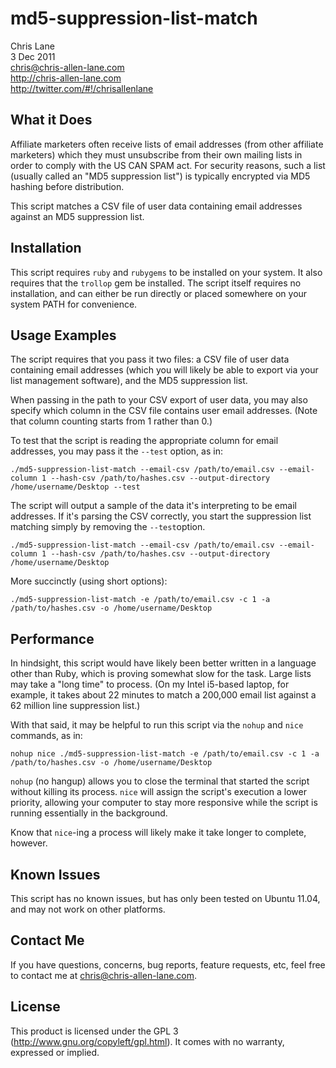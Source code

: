 md5-suppression-list-match
=================
Chris Lane  
3 Dec 2011  
chris@chris-allen-lane.com  
http://chris-allen-lane.com  
http://twitter.com/#!/chrisallenlane


What it Does
------------
Affiliate marketers often receive lists of email addresses (from other
affiliate marketers) which they must unsubscribe from their own mailing
lists in order to comply with the US CAN SPAM act. For security reasons,
such a list (usually called an "MD5 suppression list") is typically
encrypted via MD5 hashing before distribution.

This script matches a CSV file of user data containing email addresses
against an MD5 suppression list.


Installation
------------
This script requires `ruby` and `rubygems` to be installed on
your system. It also requires that the `trollop` gem be installed. The
script itself requires no installation, and can either be run directly
or placed somewhere on your system PATH for convenience.


Usage Examples
--------------
The script requires that you pass it two files: a CSV file of user data
containing email addresses (which you will likely be able to export via
your list management software), and the MD5 suppression list.

When passing in the path to your CSV export of user data, you may also
specify which column in the CSV file contains user email addresses. (Note
that column counting starts from 1 rather than 0.)

To test that the script is reading the appropriate column for email addresses,
you may pass it the `--test` option, as in:

    ./md5-suppression-list-match --email-csv /path/to/email.csv --email-column 1 --hash-csv /path/to/hashes.csv --output-directory /home/username/Desktop --test

The script will output a sample of the data it's interpreting to be email
addresses. If it's parsing the CSV correctly, you start the suppression
list matching simply by removing the `--test`option.

    ./md5-suppression-list-match --email-csv /path/to/email.csv --email-column 1 --hash-csv /path/to/hashes.csv --output-directory /home/username/Desktop
    
More succinctly (using short options):

    ./md5-suppression-list-match -e /path/to/email.csv -c 1 -a /path/to/hashes.csv -o /home/username/Desktop


Performance
-----------
In hindsight, this script would have likely been better written in a language
other than Ruby, which is proving somewhat slow for the task. Large lists
may take a "long time" to process. (On my Intel i5-based laptop, for example,
it takes about 22 minutes to match a 200,000 email list against a 62
million line suppression list.)

With that said, it may be helpful to run this script via the `nohup` and
`nice` commands, as in:

    nohup nice ./md5-suppression-list-match -e /path/to/email.csv -c 1 -a /path/to/hashes.csv -o /home/username/Desktop
    
`nohup` (no hangup) allows you to close the terminal that started the script
without killing its process. `nice` will assign the script's execution
a lower priority, allowing your computer to stay more responsive while
the script is running essentially in the background.

Know that `nice`-ing a process will likely make it take longer to complete,
however.


Known Issues
------------
This script has no known issues, but has only been tested on Ubuntu
11.04, and may not work on other platforms.


Contact Me
-------------
If you have questions, concerns, bug reports, feature requests, etc, feel free
to contact me at chris@chris-allen-lane.com.


License
-------
This product is licensed under the GPL 3 (http://www.gnu.org/copyleft/gpl.html).
It comes with no warranty, expressed or implied.
